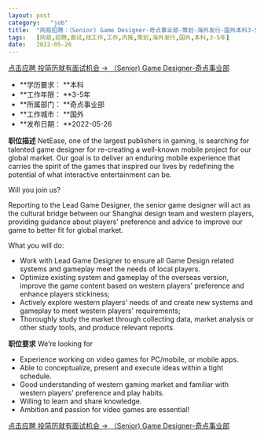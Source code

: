 ```yaml
---
layout:	post
category:	"job"
title:	"网易招聘：（Senior) Game Designer-奇点事业部-策划-海外发行-国外本科3-5年"
tags:	[网易,招聘,面试,找工作,工作,内推,策划,海外发行,国外,本科,3-5年]
date:	2022-05-26
---
```


[点击应聘 投简历就有面试机会 -> （Senior) Game Designer-奇点事业部](http://mobile.bole.netease.com/bole/boleDetail?id=40476&employeeId=346f03c3cda5f04c&key=all)



- **学历要求： **本科
- **工作年限： **3-5年
- **所属部门： **奇点事业部
- **工作城市： **国外
- **发布日期： **2022-05-26



**职位描述**
NetEase, one of the largest publishers in gaming, is searching for talented game designer for re-creating a well-known mobile project for our global market. Our goal is to deliver an enduring mobile experience that carries the spirit of the games that inspired our lives by redefining the potential of what interactive entertainment can be.  


Will you join us?

Reporting to the Lead Game Designer, the senior game designer will act as the cultural bridge between our Shanghai design team and western players, providing guidance about players' preference and advice to improve our game to better fit for global market. 

What you will do:
-	Work with Lead Game Designer to ensure all Game Design related systems and gameplay meet the needs of local players.
-	Optimize existing system and gameplay of the overseas version, improve the game content based on western players' preference and enhance players stickiness;
-	Actively explore western players' needs of and create new systems and gameplay to meet western players' requirements;
-	Thoroughly study the market through collecting data, market analysis or other study tools, and produce relevant reports.




**职位要求**
We’re looking for

-	Experience working on video games for PC/mobile, or mobile apps.
-	Able to conceptualize, present and execute ideas within a tight schedule.
-	Good understanding of western gaming market and familiar with western players' preference and play habits.  
-	Willing to learn and share knowledge.
-	Ambition and passion for video games are essential!




[点击应聘 投简历就有面试机会 -> （Senior) Game Designer-奇点事业部](http://mobile.bole.netease.com/bole/boleDetail?id=40476&employeeId=346f03c3cda5f04c&key=all)
